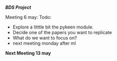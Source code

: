 ***BDS Project***

Meeting 6 may: 
Todo: 
- Explore a litttle bit the pykeen module.
- Decide one of the papers you want to replicate
- What do we want to focus on?
- next meeting monday after ml

**Next Meeting 13 may**
